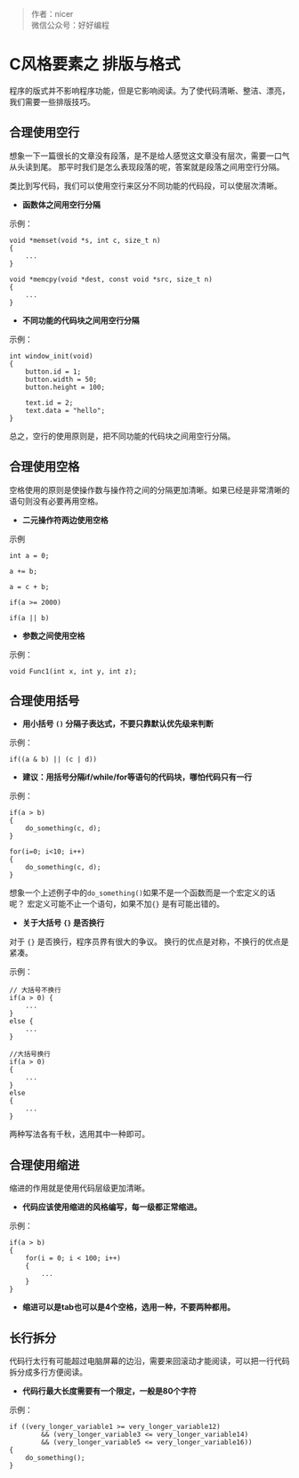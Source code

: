 
> 作者：nicer  
> 微信公众号：好好编程

C风格要素之 排版与格式
==================================

程序的版式并不影响程序功能，但是它影响阅读。为了使代码清晰、整洁、漂亮，我们需要一些排版技巧。

合理使用空行
------------------------

想象一下一篇很长的文章没有段落，是不是给人感觉这文章没有层次，需要一口气从头读到尾。
那平时我们是怎么表现段落的呢，答案就是段落之间用空行分隔。

类比到写代码，我们可以使用空行来区分不同功能的代码段，可以使层次清晰。

* __函数体之间用空行分隔__

示例：
```
void *memset(void *s, int c, size_t n)
{
    ...
}

void *memcpy(void *dest, const void *src, size_t n)
{
    ...
}
```

* __不同功能的代码块之间用空行分隔__

示例：
```
int window_init(void)
{
    button.id = 1;
    button.width = 50;
    button.height = 100;

    text.id = 2;
    text.data = "hello";
}
```

总之，空行的使用原则是，把不同功能的代码块之间用空行分隔。

合理使用空格
------------------------

空格使用的原则是使操作数与操作符之间的分隔更加清晰。如果已经是非常清晰的语句则没有必要再用空格。

* __二元操作符两边使用空格__

示例
```
int a = 0;

a += b;

a = c + b;

if(a >= 2000)

if(a || b)

```

* __参数之间使用空格__ 

示例：
```
void Func1(int x, int y, int z);
```

合理使用括号
------------------------

* __用小括号 `()` 分隔子表达式，不要只靠默认优先级来判断__

示例：
```
if((a & b) || (c | d))
```

* __建议：用括号分隔if/while/for等语句的代码块，哪怕代码只有一行__

示例：
```
if(a > b)
{
    do_something(c, d);
}

for(i=0; i<10; i++)
{
    do_something(c, d);
}
```

想象一个上述例子中的`do_something()`如果不是一个函数而是一个宏定义的话呢？
宏定义可能不止一个语句，如果不加`{}` 是有可能出错的。


* __关于大括号 `{}` 是否换行__ 

对于 `{}` 是否换行，程序员界有很大的争议。
换行的优点是对称，不换行的优点是紧凑。

示例：
```
// 大括号不换行
if(a > 0) {             
    ...
}
else {
    ...
}

//大括号换行
if(a > 0)
{
    ...
}
else 
{
    ...
}
```

两种写法各有千秋，选用其中一种即可。

合理使用缩进
------------------------

缩进的作用就是使用代码层级更加清晰。

* __代码应该使用缩进的风格编写，每一级都正常缩进。__

示例：
```
if(a > b)
{
    for(i = 0; i < 100; i++)
    {
        ...
    }
}
```

* __缩进可以是tab也可以是4个空格，选用一种，不要两种都用。__

长行拆分
------------------------

代码行太行有可能超过电脑屏幕的边沿，需要来回滚动才能阅读，可以把一行代码拆分成多行方便阅读。

* __代码行最大长度需要有一个限定，一般是80个字符__

示例：
```
if ((very_longer_variable1 >= very_longer_variable12)
        && (very_longer_variable3 <= very_longer_variable14)
        && (very_longer_variable5 <= very_longer_variable16))
{
    do_something();
}
```

